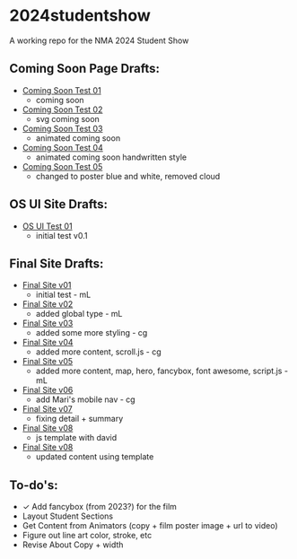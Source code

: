 # 2024studentshow
A working repo for the NMA 2024 Student Show

## Coming Soon Page Drafts:
* [Coming Soon Test 01](https://newmediaarts.github.io/2024studentshow/test01-comingsoon)
   - coming soon
* [Coming Soon Test 02](https://newmediaarts.github.io/2024studentshow/test02-comingsoon)
   - svg coming soon
* [Coming Soon Test 03](https://newmediaarts.github.io/2024studentshow/test03-comingsoon)
   - animated coming soon
* [Coming Soon Test 04](https://newmediaarts.github.io/2024studentshow/test04-comingsoon)
   - animated coming soon handwritten style
* [Coming Soon Test 05](https://newmediaarts.github.io/2024studentshow/test05-comingsoon)
   - changed to poster blue and white, removed cloud


## OS UI Site Drafts:
* [OS UI Test 01](https://newmediaarts.github.io/2024studentshow/os-ui-test01)
   - initial test v0.1

## Final Site Drafts:
* [Final Site v01](https://newmediaarts.github.io/2024studentshow/final-site-v01)
   - initial test - mL
* [Final Site v02](https://newmediaarts.github.io/2024studentshow/final-site-v02)
   - added global type - mL
* [Final Site v03](https://newmediaarts.github.io/2024studentshow/final-site-v03)
   - added some more styling - cg
* [Final Site v04](https://newmediaarts.github.io/2024studentshow/final-site-v04)
   - added more content, scroll.js - cg
* [Final Site v05](https://newmediaarts.github.io/2024studentshow/final-site-v05)
   - added more content, map, hero, fancybox, font awesome, script.js - mL
* [Final Site v06](https://newmediaarts.github.io/2024studentshow/final-site-v06)
   - add Mari's mobile nav - cg
* [Final Site v07](https://newmediaarts.github.io/2024studentshow/final-site-v07)
   - fixing detail + summary
* [Final Site v08](https://newmediaarts.github.io/2024studentshow/final-site-v08)
   - js template with david
* [Final Site v08](https://newmediaarts.github.io/2024studentshow/final-site-v09)
   - updated content using template

## To-do's:
* ✓ Add fancybox (from 2023?) for the film 
* Layout Student Sections
* Get Content from Animators (copy + film poster image + url to video)
* Figure out line art color, stroke, etc
* Revise About Copy + width